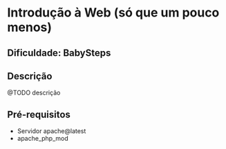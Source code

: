 # Introdução à Web \(só que um pouco menos\)

## Dificuldade: **BabySteps** 

## Descrição

@TODO descrição

## Pré-requisitos

- Servidor apache@latest
- apache_php_mod
